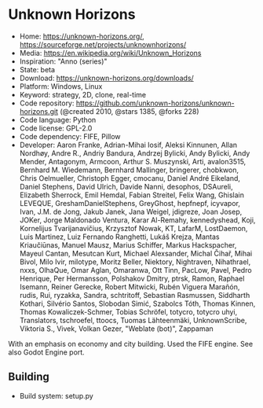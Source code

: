 # Unknown Horizons

- Home: https://unknown-horizons.org/, https://sourceforge.net/projects/unknownhorizons/
- Media: https://en.wikipedia.org/wiki/Unknown_Horizons
- Inspiration: "Anno (series)"
- State: beta
- Download: https://unknown-horizons.org/downloads/
- Platform: Windows, Linux
- Keyword: strategy, 2D, clone, real-time
- Code repository: https://github.com/unknown-horizons/unknown-horizons.git (@created 2010, @stars 1385, @forks 228)
- Code language: Python
- Code license: GPL-2.0
- Code dependency: FIFE, Pillow
- Developer: Aaron Franke, Adrian-Mihai Iosif, Aleksi Kinnunen, Allan Nordhøy, Andre R., Andriy Bandura, Andrzej Bylicki, Andy Bylicki, Andy Mender, Antagonym, Armcoon, Arthur S. Muszynski, Arti, avalon3515, Bernhard M. Wiedemann, Bernhard Mallinger, bringerer, chobkwon, Chris Oelmueller, Christoph Egger, cmocanu, Daniel André Eikeland, Daniel Stephens, David Ulrich, Davide Nanni, desophos, DSAureli, Elizabeth Sherrock, Emil Hemdal, Fabian Streitel, Felix Wang, Ghislain LEVEQUE, GreshamDanielStephens, GreyGhost, hepfnepf, icyvapor, Ivan, J.M. de Jong, Jakub Janek, Jana Weigel, jdigreze, Joan Josep, JOKer, Jorge Maldonado Ventura, Karar Al-Remahy, kennedyshead, Koji, Kornelijus Tvarijanavičius, Krzysztof Nowak, KT, LafarM, LostDaemon, Luis Martinez, Luiz Fernando Ranghetti, Lukáš Krejza, Mantas Kriaučiūnas, Manuel Mausz, Marius Schiffer, Markus Hackspacher, Mayeul Cantan, Mesutcan Kurt, Michael Alexsander, Michal Čihař, Mihai Bivol, Milo Ivir, milotype, Moritz Beller, Niektory, Nightraven, Nihathrael, nxxs, OlhaQue, Omar Aglan, Omaranwa, Ott Tinn, PacLow, Pavel, Pedro Henrique, Per Hermansson, Polshakov Dmitry, ptrsk, Ramon, Raphael Isemann, Reiner Gerecke, Robert Mitwicki, Rubén Viguera Marañón, rudis, Rui, ryzakka, Sandra, schtritoff, Sebastian Rasmussen, Siddharth Kothari, Silvério Santos, Slobodan Simić, Szabolcs Tóth, Thomas Kinnen, Thomas Kowaliczek-Schmer, Tobias  Schröfel, totycro, totycro uhyi, Translators, tschroefel, ttoocs, Tuomas Lähteenmäki, UnknownScribe, Viktoria S., Vivek, Volkan Gezer, "Weblate (bot)", Zappaman

With an emphasis on economy and city building.
Used the FIFE engine. See also Godot Engine port.

## Building

- Build system: setup.py
